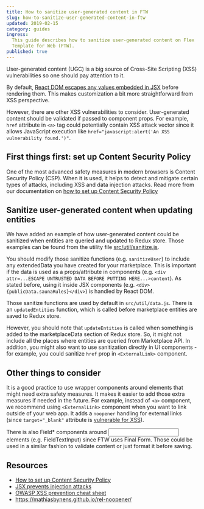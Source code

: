 ```yaml
---
title: How to sanitize user-generated content in FTW
slug: how-to-sanitize-user-generated-content-in-ftw
updated: 2019-02-15
category: guides
ingress:
  This guide describes how to sanitize user-generated content on Flex
  Template for Web (FTW).
published: true
---
```


User-generated content (UGC) is a big source of Cross-Site Scripting
(XSS) vulnerabilities so one should pay attention to it.

By default,
[React DOM escapes any values embedded in JSX](https://reactjs.org/docs/introducing-jsx.html#jsx-prevents-injection-attacks)
before rendering them. This makes customization a bit more
straightforward from XSS perspective.

However, there are other XSS vulnerabilities to consider. User-generated
content should be validated if passed to component props. For example,
`href` attribute in `<a>` tag could potentially contain XSS attack
vector since it allows JavaScript execution like
`href="javascript:alert('An XSS vulnerability found.')"`.

## First things first: set up Content Security Policy

One of the most advanced safety measures in modern browsers is Content
Security Policy (CSP). When it is used, it helps to detect and mitigate
certain types of attacks, including XSS and data injection attacks. Read
more from our documentation on
[how to set up Content Security Policy](/guides/how-to-set-up-csp-for-ftw/)

## Sanitize user-generated content when updating entities

We have added an example of how user-generated content could be
sanitized when entities are queried and updated to Redux store. Those
examples can be found from the utility file
[src/util/sanitize.js](https://github.com/sharetribe/flex-template-web/blob/master/src/util/sanitize.js).

You should modify those sanitize functions (e.g. `sanitizeUser`) to
include any extendedData you have created for your marketplace. This is
important if the data is used as a props/attribute in components (e.g.
`<div attr=...ESCAPE UNTRUSTED DATA BEFORE PUTTING HERE...>content`). As
stated before, using it inside JSX components (e.g.
`<div>{publicData.saunaRules}</div>`) is handled by React DOM.

Those sanitize functions are used by default in `src/util/data.js`.
There is an `updatedEntities` function, which is called before
marketplace entities are saved to Redux store.

However, you should note that `updateEntities` is called when something
is added to the marketplaceData section of Redux store. So, it might not
include all the places where entities are queried from Marketplace API.
In addition, you might also want to use sanitization directly in UI
components - for example, you could sanitize `href` prop in
`<ExternalLink>` component.

## Other things to consider

It is a good practice to use wrapper components around elements that
might need extra safety measures. It makes it easier to add those extra
measures if needed in the future. For example, instead of `<a>`
component, we recommend using `<ExternalLink>` component when you want
to link outside of your web app. It adds a `noopener` handling for
external links (since `target="_blank"` attribute is
[vulnerable for XSS](https://mathiasbynens.github.io/rel-noopener/)).

There is also Field\* components around <input> elements (e.g.
FieldTextInput) since FTW uses Final Form. Those could be used in a
similar fashion to validate content or just format it before saving.

## Resources

- [How to set up Content Security Policy](/guides/how-to-set-up-csp-for-ftw/)
- [JSX prevents injection attacks](https://reactjs.org/docs/introducing-jsx.html#jsx-prevents-injection-attacks)
- [OWASP XSS prevention cheat sheet](<https://github.com/OWASP/CheatSheetSeries/blob/master/cheatsheets/XSS_(Cross_Site_Scripting)_Prevention_Cheat_Sheet.md>)
- https://mathiasbynens.github.io/rel-noopener/
